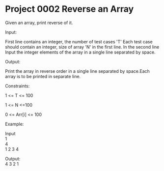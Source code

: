 <h1>Project 0002 Reverse an Array</h1>
Given an array, print reverse of it.

Input:

First line contains an integer, the number of test cases 'T' Each test case should contain an integer, size of array 'N' in the first line. In the second line Input the integer elements of the array in a single line separated by space.

Output:

Print the array in reverse order in a single line separated by space.Each array is to be printed in separate line.

Constraints:

1 <= T <= 100

1 <= N <=100

0 <= Arr[i] <= 100

Example:

Input<br />
1<br />
4<br />
1 2 3 4<br />

Output:<br />
4 3 2 1<br />
